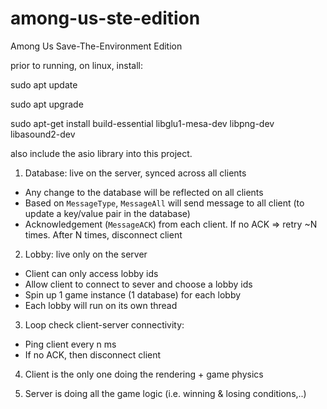 # among-us-ste-edition
Among Us Save-The-Environment Edition

prior to running, on linux, install:

sudo apt update

sudo apt upgrade

sudo apt-get install build-essential libglu1-mesa-dev libpng-dev libasound2-dev

also include the asio library into this project.


1. Database: live on the server, synced across all clients
- Any change to the database will be reflected on all clients
- Based on `MessageType`, `MessageAll` will send message to all client (to update a key/value pair in the database)
- Acknowledgement (`MessageACK`) from each client. If no ACK => retry ~N times. After N times, disconnect client

2. Lobby: live only on the server
- Client can only access lobby ids
- Allow client to connect to sever and choose a lobby ids
- Spin up 1 game instance (1 database) for each lobby
- Each lobby will run on its own thread

3. Loop check client-server connectivity:
- Ping client every n ms
- If no ACK, then disconnect client

4. Client is the only one doing the rendering + game physics

5. Server is doing all the game logic (i.e. winning & losing conditions,..)

